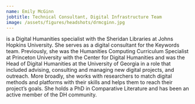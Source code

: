 ```yaml
---
name: Emily McGinn
jobtitle: Technical Consultant, Digital Infrastructure Team
image: /assets/figures/headshots/drmcginn.jpg
---
```

is a Digital Humanities specialist with the Sheridan Libraries at Johns Hopkins University. She serves as a digital consultant for the Keywords team. Previously, she was the Humanities Computing Curriculum Specialist at Princeton University with the Center for Digital Humanities and was the Head of Digital Humanities at the University of Georgia in a role that included advising, consulting and managing new digital projects, and outreach. More broadly, she works with researchers to match digital methods and platforms with their skills and helps them to reach their project’s goals. She holds a PhD in Comparative Literature and has been an active member of the DH community.